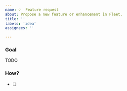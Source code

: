 ```yaml
---
name: 💡  Feature request
about: Propose a new feature or enhancement in Fleet.
title: ''
labels: 'idea'
assignees: ''

---
```


### Goal

TODO
<!-- Thanks for filing an issue!  Please provide as much context as you can about your use case and motivations. -->


### How?

<!-- You can leave this blank, or propose a solution. You can also attach any screenshots or other visuals that might help convey your meaning. -->

- [ ] 
